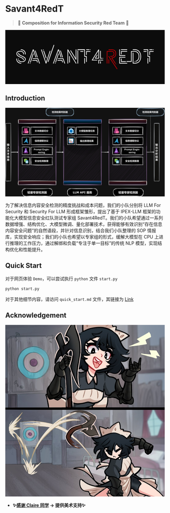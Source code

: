 # Savant4RedT

> 🎇 **Composition for Information Security Red Team** 🎇

![pic](docs/img/image_2.jpg)

## Introduction

![pic](docs/img/image-3.jpg)

为了解决信息内容安全检测的精度挑战和成本问题，我们的小队分别将 LLM For Security 和 Security For LLM 形成框架雏形，提出了基于 IPEX-LLM 框架的功能化大模型信息安全红队测试专家组 Savant4RedT。我们的小队希望通过一系列数据增强、结构优化、大模型微调、量化部署技术，获得能够有效识别“存在信息内容安全问题”的自然语段，并针对信息识别，结合我们小队整理的 SOP 情报库，实现安全响应；我们的小队也希望以专家组的形式，缓解大模型在 CPU 上进行推理的工作压力，通过解绑和负载“专注于单一目标”的传统 NLP 模型，实现结构优化和性能提升。

## Quick Start

对于网页体验 `Demo`，可以尝试执行 `python` 文件 `start.py`

```bash
python start.py
```

对于其他细节内容，请访问 `quick_start.md` 文件，其链接为 [Link](docs/quick_start.md)

## Acknowledgement

![pic](docs/img/image_1.jpg)

+ **✨[感谢 Claire 同学](https://space.bilibili.com/14888344?spm_id_from=333.1007.0.0) -> 提供美术支持✨**
